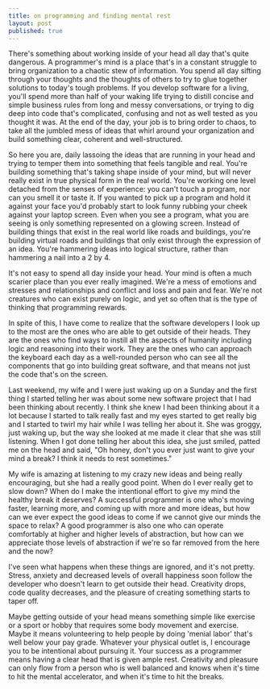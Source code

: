 ```yaml
---
title: on programming and finding mental rest
layout: post
published: true
---
```


There's something about working inside of your head all day that's quite
dangerous. A programmer's mind is a place that's in a constant struggle to bring
organization to a chaotic stew of information. You spend all day sifting through
your thoughts and the thoughts of others to try to glue together solutions to
today's tough problems. If you develop software for a living, you'll spend more
than half of your waking life trying to distill concise and simple business
rules from long and messy conversations, or trying to dig deep into code that's
complicated, confusing and not as well tested as you thought it was. At the end
of the day, your job is to bring order to chaos, to take all the jumbled mess of
ideas that whirl around your organization and build something clear, coherent
and well-structured.

So here you are, daily lassoing the ideas that are running in your head and
trying to temper them into something that feels tangible and real. You're
building something that's taking shape inside of your mind, but will never
really exist in true physical form in the real world. You're working one level
detached from the senses of experience: you can't touch a program, nor can you
smell it or taste it. If you wanted to pick up a program and hold it against
your face you'd probably start to look funny rubbing your cheek against your
laptop screen. Even when you see a program, what you are seeing is only
something represented on a glowing screen. Instead of building things that exist
in the real world like roads and buildings, you're building virtual roads and
buildings that only exist through the expression of an idea. You're hammering
ideas into logical structure, rather than hammering a nail into a 2 by 4. 

It's not easy to spend all day inside your head. Your mind is often a much
scarier place than you ever really imagined. We're a mess of emotions and
stresses and relationships and conflict and loss and pain and fear. We're not
creatures who can exist purely on logic, and yet so often that is the type of
thinking that programming rewards.

In spite of this, I have come to realize that the software developers I look up
to the most are the ones who are able to get outside of their heads. They are
the ones who find ways to instill all the aspects of humanity including logic
and reasoning into their work. They are the ones who can approach the keyboard
each day as a well-rounded person who can see all the components that go into
building great software, and that means not just the code that's on the screen.

Last weekend, my wife and I were just waking up on a Sunday and the first thing
I started telling her was about some new software project that I had been
thinking about recently. I think she knew I had been thinking about it a lot
because I started to talk really fast and my eyes started to get really big and
I started to twirl my hair while I was telling her about it. She was groggy,
just waking up, but the way she looked at me made it clear that she was still
listening. When I got done telling her about this idea, she just smiled, patted
me on the head and said, "Oh honey, don't you ever just want to give your mind a
break? I think it needs to rest sometimes."

My wife is amazing at listening to my crazy new ideas and being really
encouraging, but she had a really good point. When do I ever really get to slow
down? When do I make the intentional effort to give my mind the healthy break it
deserves? A successful programmer is one who's moving faster, learning more, and
coming up with more and more ideas, but how can we ever expect the good ideas to
come if we cannot give our minds the space to relax? A good programmer is also
one who can operate comfortably at higher and higher levels of abstraction, but
how can we appreciate those levels of abstraction if we're so far removed from
the here and the now?

I've seen what happens when these things are ignored, and it's not pretty.
Stress, anxiety and decreased levels of overall happiness soon follow the
developer who doesn't learn to get outside their head. Creativity drops, code
quality decreases, and the pleasure of creating something starts to taper off.

Maybe getting outside of your head means something simple like exercise or a
sport or hobby that requires some body movement and exercise. Maybe it means
volunteering to help people by doing 'menial labor' that's well below your pay
grade. Whatever your physical outlet is, I encourage you to be intentional about
pursuing it. Your success as a programmer means having a clear head that is
given ample rest. Creativity and pleasure can only flow from a person who is
well balanced and knows when it's time to hit the mental accelerator, and when
it's time to hit the breaks.

